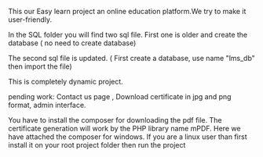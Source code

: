 This our Easy learn project an online education platform.We try to make it user-friendly.

In the SQL folder you will find two sql file. First one is older and create the database ( no need to create database)

The second sql file is updated. ( First create a database, use name "lms_db" then import the file)


This is completely dynamic project.

pending work: Contact us page , Download certificate in jpg and png format, admin interface.

You have to install the composer for downloading the pdf file. The certificate generation will work by the PHP library name mPDF. Here we have attached the composer for windows. If you are a linux user than first install it on your root project folder then run the project



